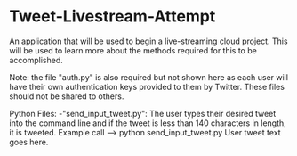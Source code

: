 # Tweet-Livestream-Attempt
An application that will be used to begin a live-streaming cloud project. This will be used to learn more about the methods required for this to be accomplished.

Note: the file "auth.py" is also required but not shown here as each user will have their own authentication keys provided to them by Twitter. These files should not be shared to others.

Python Files:
  -"send_input_tweet.py": The user types their desired tweet into the command line and if the tweet is less than 140 characters in length, it is tweeted.
    Example call --> python send_input_tweet.py User tweet text goes here.
